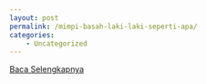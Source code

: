 ```yaml
---
layout: post
permalink: /mimpi-basah-laki-laki-seperti-apa/
categories:
    - Uncategorized
---
```


[Baca Selengkapnya](/01)